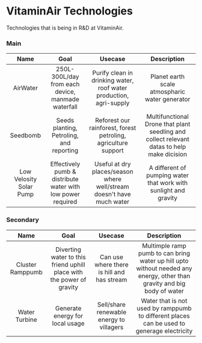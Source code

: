 # VitaminAir Technologies

Technologies that is being in R&D at VitaminAir.

### Main

|       Name               |      Goal                                         |      Usecase                                                       |             Description                        |
|:------------------------:|:-------------------------------------------------:|:------------------------------------------------------------------:|:----------------------------------------------:|
| AirWater                 | 250L-300L/day from each device, manmade waterfall | Purify clean in drinking water, roof water production, agri-supply | Planet earth scale atmospharic water generator |
| Seedbomb                 | Seeds planting, Petroling, and reporting          | Reforest our rainforest, forest petroling, agriculture support     | Multifunctional Drone that plant seedling and collect relevant datas to help make dicision| 
| Low Velosity Solar Pump  | Effectively pumb & distribute water with low power required | Useful at dry places/season where well/stream doesn't have much water | A different of pumping water that work with sunlight and gravity |

### Secondary

| Name | Goal | Usecase | Description | 
|:----:|:----:|:-------:|:-----------:|
| Cluster Ramppumb | Diverting water to this friend uphill place with the power of gravity | Can use where there is hill and has stream | Multimple ramp pumb to can bring water up hill upto without needed any energy, other than gravity and big body of water| 
| Water Turbine | Generate energy for local usage | Sell/share renewable energy to villagers | Water that is not used by ramppumb to different places can be used to generage electricity |
